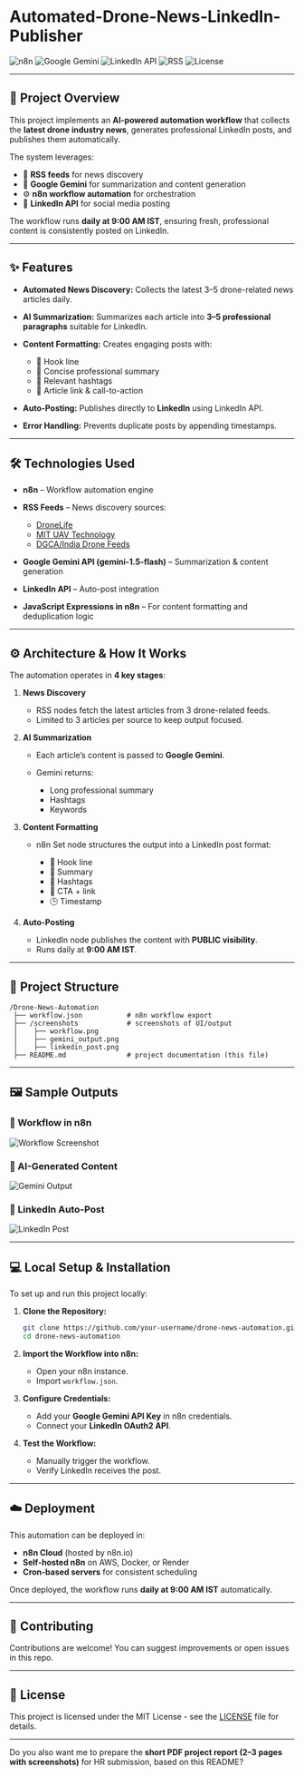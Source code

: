 # Automated-Drone-News-LinkedIn-Publisher

![n8n](https://img.shields.io/badge/n8n-Automation-orange?style=flat-square\&logo=n8n)
![Google Gemini](https://img.shields.io/badge/Google_Gemini-1.5_Flash-blue?style=flat-square\&logo=google)
![LinkedIn API](https://img.shields.io/badge/LinkedIn-API-0A66C2?style=flat-square\&logo=linkedin)
![RSS](https://img.shields.io/badge/News-Feeds-green?style=flat-square\&logo=rss)
![License](https://img.shields.io/badge/License-MIT-yellow?style=flat-square)

---

## 🚀 Project Overview

This project implements an **AI-powered automation workflow** that collects the **latest drone industry news**, generates professional LinkedIn posts, and publishes them automatically.

The system leverages:

* 📡 **RSS feeds** for news discovery
* 🤖 **Google Gemini** for summarization and content generation
* ⚙️ **n8n workflow automation** for orchestration
* 💼 **LinkedIn API** for social media posting

The workflow runs **daily at 9:00 AM IST**, ensuring fresh, professional content is consistently posted on LinkedIn.

---

## ✨ Features

* **Automated News Discovery:** Collects the latest 3–5 drone-related news articles daily.
* **AI Summarization:** Summarizes each article into **3–5 professional paragraphs** suitable for LinkedIn.
* **Content Formatting:** Creates engaging posts with:

  * 🚨 Hook line
  * 📌 Concise professional summary
  * 🔹 Relevant hashtags
  * 🔗 Article link & call-to-action
* **Auto-Posting:** Publishes directly to **LinkedIn** using LinkedIn API.
* **Error Handling:** Prevents duplicate posts by appending timestamps.

---

## 🛠️ Technologies Used

* **n8n** – Workflow automation engine
* **RSS Feeds** – News discovery sources:

  * [DroneLife](https://dronelife.com/feed/)
  * [MIT UAV Technology](https://news.mit.edu/topic/uav/feed/)
  * [DGCA/India Drone Feeds](https://rss.feedspot.com/india_drone_rss_feeds/)
* **Google Gemini API (gemini-1.5-flash)** – Summarization & content generation
* **LinkedIn API** – Auto-post integration
* **JavaScript Expressions in n8n** – For content formatting and deduplication logic

---

## ⚙️ Architecture & How It Works

The automation operates in **4 key stages**:

1. **News Discovery**

   * RSS nodes fetch the latest articles from 3 drone-related feeds.
   * Limited to 3 articles per source to keep output focused.

2. **AI Summarization**

   * Each article’s content is passed to **Google Gemini**.
   * Gemini returns:

     * Long professional summary
     * Hashtags
     * Keywords

3. **Content Formatting**

   * n8n Set node structures the output into a LinkedIn post format:

     * 🚨 Hook line
     * 📌 Summary
     * 🔹 Hashtags
     * 🔗 CTA + link
     * 🕒 Timestamp

4. **Auto-Posting**

   * LinkedIn node publishes the content with **PUBLIC visibility**.
   * Runs daily at **9:00 AM IST**.

---

## 📂 Project Structure

```
/Drone-News-Automation
 ├── workflow.json           # n8n workflow export
 ├── /screenshots            # screenshots of UI/output
 │    ├── workflow.png
 │    ├── gemini_output.png
 │    ├── linkedin_post.png
 ├── README.md               # project documentation (this file)
```

---

## 🖼️ Sample Outputs

### 🔄 Workflow in n8n

![Workflow Screenshot](<img width="1825" height="766" alt="n8n - workflow" src="https://github.com/user-attachments/assets/6edaa1e3-cf6c-48b7-b522-a8d61a531d5c" />)


### 🤖 AI-Generated Content

![Gemini Output](./screenshots/gemini_output.png)

### 💼 LinkedIn Auto-Post

![LinkedIn Post](./screenshots/linkedin_post.png)

---

## 💻 Local Setup & Installation

To set up and run this project locally:

1. **Clone the Repository:**

   ```bash
   git clone https://github.com/your-username/drone-news-automation.git
   cd drone-news-automation
   ```

2. **Import the Workflow into n8n:**

   * Open your n8n instance.
   * Import `workflow.json`.

3. **Configure Credentials:**

   * Add your **Google Gemini API Key** in n8n credentials.
   * Connect your **LinkedIn OAuth2 API**.

4. **Test the Workflow:**

   * Manually trigger the workflow.
   * Verify LinkedIn receives the post.

---

## ☁️ Deployment

This automation can be deployed in:

* **n8n Cloud** (hosted by n8n.io)
* **Self-hosted n8n** on AWS, Docker, or Render
* **Cron-based servers** for consistent scheduling

Once deployed, the workflow runs **daily at 9:00 AM IST** automatically.

---

## 🤝 Contributing

Contributions are welcome! You can suggest improvements or open issues in this repo.

---

## 📄 License

This project is licensed under the MIT License - see the [LICENSE](LICENSE) file for details.

---



Do you also want me to prepare the **short PDF project report (2–3 pages with screenshots)** for HR submission, based on this README?
